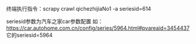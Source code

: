 终端执行指令：scrapy crawl qichezhijiaNo1 -a seriesid=614

seriesid参数为汽车之家car参数配置
如：https://car.autohome.com.cn/config/series/5964.html#pvareaid=3454437
它的seriesid=5964

